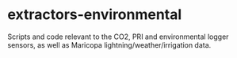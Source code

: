 # extractors-environmental
Scripts and code relevant to the CO2, PRI and environmental logger sensors, as well as Maricopa lightning/weather/irrigation data.
